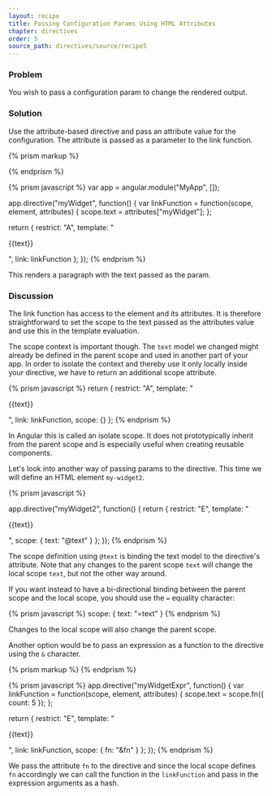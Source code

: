 ```yaml
---
layout: recipe
title: Passing Configuration Params Using HTML Attributes
chapter: directives
order: 5
source_path: directives/source/recipe5
---
```


### Problem
You wish to pass a configuration param to change the rendered output.

### Solution
Use the attribute-based directive and pass an attribute value for the configuration. The attribute is passed as a parameter to the link function.

{% prism markup %}
<body ng-app="MyApp">
  <div my-widget="Hello World"></div>
</body>
{% endprism %}

{% prism javascript %}
var app = angular.module("MyApp", []);

app.directive("myWidget", function() {
  var linkFunction = function(scope, element, attributes) {
    scope.text = attributes["myWidget"];
  };

  return {
    restrict: "A",
    template: "<p>{{text}}</p>",
    link: linkFunction
  };
});
{% endprism %}

This renders a paragraph with the text passed as the param.

### Discussion
The link function has access to the element and its attributes. It is therefore straightforward to set the scope to the text passed as the attributes value and use this in the template evaluation.

The scope context is important though. The `text` model we changed might already be defined in the parent scope and used in another part of your app. In order to isolate the context and thereby use it only locally inside your directive, we have to return an additional scope attribute.

{% prism javascript %}
return {
  restrict: "A",
  template: "<p>{{text}}</p>",
  link: linkFunction,
  scope: {}
};
{% endprism %}

In Angular this is called an isolate scope. It does not prototypically inherit from the parent scope and is especially useful when creating reusable components.

Let's look into another way of passing params to the directive. This time we will define an HTML element `my-widget2`.

{% prism javascript %}
<my-widget2 text="Hello World"></my-widget2>

app.directive("myWidget2", function() {
  return {
    restrict: "E",
    template: "<p>{{text}}</p>",
    scope: {
      text: "@text"
    }
  };
});
{% endprism %}

The scope definition using `@text` is binding the text model to the directive's attribute. Note that any changes to the parent scope `text` will change the local scope `text`, but not the other way around.

If you want instead to have a bi-directional binding between the parent scope and the local scope, you should use the `=` equality character:

{% prism javascript %}
scope: {
  text: "=text"
}
{% endprism %}

Changes to the local scope will also change the parent scope.

Another option would be to pass an expression as a function to the directive using the `&` character.

{% prism markup %}
<my-widget-expr fn="count = count + 1"></my-widget-expr>
{% endprism %}

{% prism javascript %}
app.directive("myWidgetExpr", function() {
  var linkFunction = function(scope, element, attributes) {
    scope.text = scope.fn({ count: 5 });
  };

  return {
    restrict: "E",
    template: "<p>{{text}}</p>",
    link: linkFunction,
    scope: {
      fn: "&fn"
    }
  };
});
{% endprism %}

We pass the attribute `fn` to the directive and since the local scope defines `fn` accordingly we can call the function in the `linkFunction` and pass in the expression arguments as a hash.
